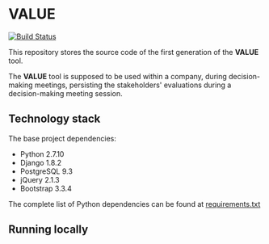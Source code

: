 # VALUE

[![Build Status](https://travis-ci.com/M3SOulu/value.svg?token=MbJaKuStkb4gdMsR68Cq)](https://magnum.travis-ci.com/M3SOulu)

This repository stores the source code of the first generation of the **VALUE** tool.

The **VALUE** tool is supposed to be used within a company, during decision-making meetings, persisting the stakeholders' evaluations during a decision-making meeting session.

## Technology stack

The base project dependencies:

* Python 2.7.10
* Django 1.8.2
* PostgreSQL 9.3
* jQuery 2.1.3
* Bootstrap 3.3.4

The complete list of Python dependencies can be found at [requirements.txt](https://github.com/M3SOulu/value/blob/master/requirements.txt)

## Running locally
